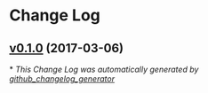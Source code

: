 # Change Log

## [v0.1.0](https://github.com/danielberkompas/giphy/tree/v0.1.0) (2017-03-06)


\* *This Change Log was automatically generated by [github_changelog_generator](https://github.com/skywinder/Github-Changelog-Generator)*